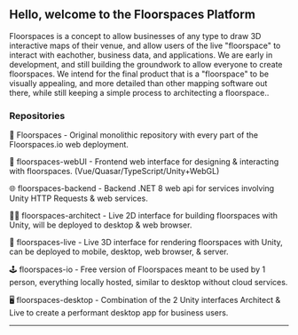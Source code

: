 ## Hello, welcome to the Floorspaces Platform

Floorspaces is a concept to allow businesses of any type to draw 3D interactive maps of their venue, and allow users of the live "floorspace" to interact with eachother, business data, and applications. We are early in development, and still building the groundwork to allow everyone to create floorspaces. We intend for the final product that is a "floorspace" to be visually appealing, and more detailed than other mapping software out there, while still keeping a simple process to architecting a floorspace..

### Repositories

🧱 Floorspaces - Original monolithic repository with every part of the Floorspaces.io web deployment.

🎨 floorspaces-webUI - Frontend web interface for designing & interacting with floorspaces. (Vue/Quasar/TypeScript/Unity+WebGL)

🌐 floorspaces-backend - Backend .NET 8 web api for services involving Unity HTTP Requests & web services.

🧑‍💼 floorspaces-architect - Live 2D interface for building floorspaces with Unity, will be deployed to desktop & web browser.

📱 floorspaces-live - Live 3D interface for rendering floorspaces with Unity, can be deployed to mobile, desktop, web browser, & server.

🕹️ floorspaces-io - Free version of Floorspaces meant to be used by 1 person, everything locally hosted, similar to desktop without cloud services.

🖥️ floorspaces-desktop - Combination of the 2 Unity interfaces Architect & Live to create a performant desktop app for business users.

<hr>
